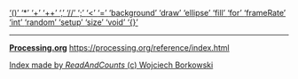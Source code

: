 [ ‘()’ ](https://processing.org/reference/parentheses.html)	[ ‘*’ ](https://processing.org/reference/multiply.html)	[ ‘+’ ](https://processing.org/reference/addition.html)	[ ‘++’ ](https://processing.org/reference/increment.html)	[ ‘,’ ](https://processing.org/reference/comma.html)	[ ‘//’ ](https://processing.org/reference/comment.html)	[ ‘;’ ](https://processing.org/reference/semicolon.html)	[ ‘<’ ](https://processing.org/reference/lessthan.html)	[ ‘=’ ](https://processing.org/reference/assign.html)	[ ‘background’ ](https://processing.org/reference/background_.html)	[ ‘draw’ ](https://processing.org/reference/draw_.html)	[ ‘ellipse’ ](https://processing.org/reference/ellipse_.html)	[ ‘fill’ ](https://processing.org/reference/fill_.html)	[ ‘for’ ](https://processing.org/reference/for.html)	[ ‘frameRate’ ](https://processing.org/reference/frameRate.html)	[ ‘int’ ](https://processing.org/reference/int.html)	[ ‘random’ ](https://processing.org/reference/random_.html)	[ ‘setup’ ](https://processing.org/reference/setup_.html)	[ ‘size’ ](https://processing.org/reference/size_.html)	[ ‘void’ ](https://processing.org/reference/void.html)	[ ‘{}’ ](https://processing.org/reference/curlybraces.html)	


----
[__Processing.org__](http://Processing.org/) <https://processing.org/reference/index.html>


[Index made by _ReadAndCounts_ (c) Wojciech Borkowski](https://github.com/borkowsk/bookProcessingEN/tree/main/33_extensions/readandcounts)

